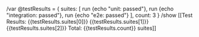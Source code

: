 /var @testResults = {
suites: [
    run {echo "unit: passed"},
    run {echo "integration: passed"},
    run {echo "e2e: passed"}
  ],
count: 3
}
/show [[Test Results:
{{testResults.suites[0]}}
{{testResults.suites[1]}}
{{testResults.suites[2]}}
Total: {{testResults.count}} suites]]